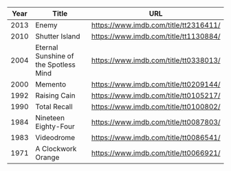 | Year | Title                                 | URL                                   |
| ---- | ------------------------------------- | ------------------------------------- |
| 2013 | Enemy                                 | https://www.imdb.com/title/tt2316411/ |
| 2010 | Shutter Island                        | https://www.imdb.com/title/tt1130884/ |
| 2004 | Eternal Sunshine of the Spotless Mind | https://www.imdb.com/title/tt0338013/ |
| 2000 | Memento                               | https://www.imdb.com/title/tt0209144/ |
| 1992 | Raising Cain                          | https://www.imdb.com/title/tt0105217/ |
| 1990 | Total Recall                          | https://www.imdb.com/title/tt0100802/ |
| 1984 | Nineteen Eighty-Four                  | https://www.imdb.com/title/tt0087803/ |
| 1983 | Videodrome                            | https://www.imdb.com/title/tt0086541/ |
| 1971 | A Clockwork Orange                    | https://www.imdb.com/title/tt0066921/ |

